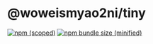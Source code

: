 # @woweismyao2ni/tiny

[![npm (scoped)](https://img.shields.io/appveyor/ci/gruntjs/grunt.svg)](https://github.com/Musazs/tiny.git)
[![npm bundle size (minified)](https://img.shields.io/appveyor/tests/NZSmartie/coap-net-iu0to.svg)](https://github.com/Musazs/tiny.git)